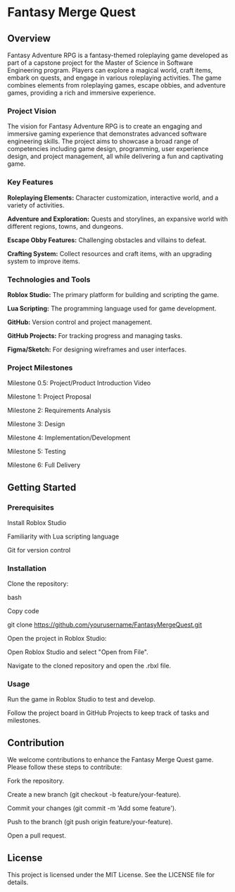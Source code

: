 # Fantasy Merge Quest

## Overview

Fantasy Adventure RPG is a fantasy-themed roleplaying game developed as part of a capstone project for the Master of Science in Software Engineering program. Players can explore a magical world, craft items, embark on quests, and engage in various roleplaying activities. The game combines elements from roleplaying games, escape obbies, and adventure games, providing a rich and immersive experience.

### Project Vision

The vision for Fantasy Adventure RPG is to create an engaging and immersive gaming experience that demonstrates advanced software engineering skills. The project aims to showcase a broad range of competencies including game design, programming, user experience design, and project management, all while delivering a fun and captivating game.


### Key Features

**Roleplaying Elements:** Character customization, interactive world, and a variety of activities.

**Adventure and Exploration:** Quests and storylines, an expansive world with different regions, towns, and dungeons.

**Escape Obby Features:** Challenging obstacles and villains to defeat.

**Crafting System:** Collect resources and craft items, with an upgrading system to improve items.


### Technologies and Tools

**Roblox Studio:** The primary platform for building and scripting the game.

**Lua Scripting:** The programming language used for game development.

**GitHub:** Version control and project management.

**GitHub Projects:** For tracking progress and managing tasks.

**Figma/Sketch:** For designing wireframes and user interfaces.


### Project Milestones

Milestone 0.5: Project/Product Introduction Video

Milestone 1: Project Proposal

Milestone 2: Requirements Analysis

Milestone 3: Design

Milestone 4: Implementation/Development

Milestone 5: Testing

Milestone 6: Full Delivery


## Getting Started


### Prerequisites

Install Roblox Studio

Familiarity with Lua scripting language

Git for version control


### Installation

Clone the repository:

bash

Copy code

git clone https://github.com/yourusername/FantasyMergeQuest.git

Open the project in Roblox Studio:

Open Roblox Studio and select "Open from File".

Navigate to the cloned repository and open the .rbxl file.


### Usage

Run the game in Roblox Studio to test and develop.

Follow the project board in GitHub Projects to keep track of tasks and milestones.


## Contribution

We welcome contributions to enhance the Fantasy Merge Quest game. Please follow these steps to contribute:

Fork the repository.

Create a new branch (git checkout -b feature/your-feature).

Commit your changes (git commit -m 'Add some feature').

Push to the branch (git push origin feature/your-feature).

Open a pull request.


## License

This project is licensed under the MIT License. See the LICENSE file for details.
